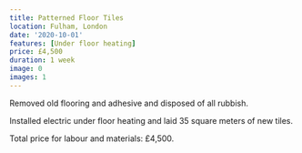 ```yaml
---
title: Patterned Floor Tiles
location: Fulham, London
date: '2020-10-01'
features: [Under floor heating]
price: £4,500
duration: 1 week
image: 0
images: 1
---
```


Removed old flooring and adhesive and disposed of all rubbish.

Installed electric under floor heating and laid 35 square meters of new tiles.

Total price for labour and materials: £4,500.
